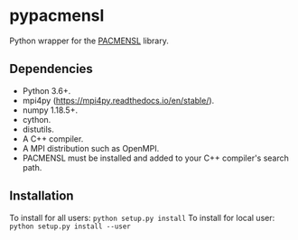 # pypacmensl

Python wrapper for the [PACMENSL](https://github.com/voduchuy/pacmensl) library.

## Dependencies

- Python 3.6+.
- mpi4py (https://mpi4py.readthedocs.io/en/stable/).
- numpy 1.18.5+.
- cython.
- distutils.
- A C++ compiler.
- A MPI distribution such as OpenMPI.
- PACMENSL must be installed and added to your C++ compiler's search path.

## Installation

To install for all users:
`
python setup.py install
`
To install for local user:
`
python setup.py install --user
`
